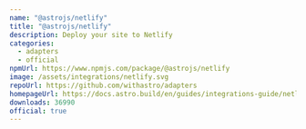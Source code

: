 ```yaml
---
name: "@astrojs/netlify"
title: "@astrojs/netlify"
description: Deploy your site to Netlify
categories:
  - adapters
  - official
npmUrl: https://www.npmjs.com/package/@astrojs/netlify
image: /assets/integrations/netlify.svg
repoUrl: https://github.com/withastro/adapters
homepageUrl: https://docs.astro.build/en/guides/integrations-guide/netlify/
downloads: 36990
official: true
---
```

